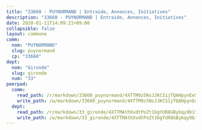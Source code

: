 ```yaml
---
title: "33660 - PUYNORMAND | Entraide, Annonces, Initiatives"
description: "33660 - PUYNORMAND | Entraide, Annonces, Initiatives"
date: 2020-01-11T14:09:21+09:00
collapsible: false
layout: commune
comm:
  nom: "PUYNORMAND"
  slug: puynormand
  cp: "33660"
dept:
  nom: "Gironde"
  slug: gironde
  num: "33"
peerpad:
  comm:
    read_path: /r/markdown/33660_puynormand/4XTTM9z5NsJJKCS1jTQAHpynEe55SL5rSKUcZhp1HZwjWf1hx
    write_path: /w/markdown/33660_puynormand/4XTTM9z5NsJJKCS1jTQAHpynEe55SL5rSKUcZhp1HZwjWf1hx-K3TgUyhe2C5fRooyqTGSaEG3teuT2iRMFichUi7cYmiY932SDKDLFQQh25MzrmHkeUvKwpRPd5kD6zfQNzAzUCWzB2AvGHaHsH5Q9BGc3kqWvYAf8fJWuKjJefPmW7xbpqcxZmHg
  dept:
    read_path: /r/markdown/33_gironde/4XTTMAthXvdtPoZt1bgYUR8GBybqy9b1tLUaaKDw5iKj57LRt
    write_path: /w/markdown/33_gironde/4XTTMAthXvdtPoZt1bgYUR8GBybqy9b1tLUaaKDw5iKj57LRt-K3TgU8ogmN5s8hbKrZhkV9P1KQiFepNWXjoYRvdMTW1jt7eRXTmrjG677tN9mcUTsALjzYGgb8mvcrYPJn2Jd8cTiBmF9aZcbgdcQL1kzCPJnSf6X8tpEcGPdTr5qT6cQqEpt6oQ
---
```


